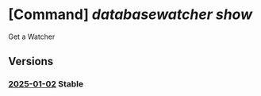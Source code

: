 # [Command] _databasewatcher show_

Get a Watcher

## Versions

### [2025-01-02](/Resources/mgmt-plane/L3N1YnNjcmlwdGlvbnMve30vcmVzb3VyY2Vncm91cHMve30vcHJvdmlkZXJzL21pY3Jvc29mdC5kYXRhYmFzZXdhdGNoZXIvd2F0Y2hlcnMve30=/2025-01-02.xml) **Stable**

<!-- mgmt-plane /subscriptions/{}/resourcegroups/{}/providers/microsoft.databasewatcher/watchers/{} 2025-01-02 -->
